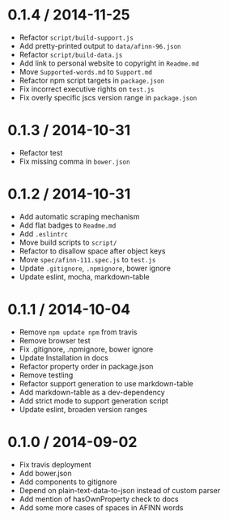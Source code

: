 
0.1.4 / 2014-11-25
==================

 * Refactor `script/build-support.js`
 * Add pretty-printed output to `data/afinn-96.json`
 * Refactor `script/build-data.js`
 * Add link to personal website to copyright in `Readme.md`
 * Move `Supported-words.md` to `Support.md`
 * Refactor npm script targets in `package.json`
 * Fix incorrect executive rights on `test.js`
 * Fix overly specific jscs version range in `package.json`

0.1.3 / 2014-10-31
==================

 * Refactor test
 * Fix missing comma in `bower.json`

0.1.2 / 2014-10-31
==================

 * Add automatic scraping mechanism
 * Add flat badges to `Readme.md`
 * Add `.eslintrc`
 * Move build scripts to `script/`
 * Refactor to disallow space after object keys
 * Move `spec/afinn-111.spec.js` to `test.js`
 * Update `.gitignore`, `.npmignore`, bower ignore
 * Update eslint, mocha, markdown-table

0.1.1 / 2014-10-04
==================

 * Remove `npm update npm` from travis
 * Remove browser test
 * Fix .gitignore, .npmignore, bower ignore
 * Update Installation in docs
 * Refactor property order in package.json
 * Remove testling
 * Refactor support generation to use markdown-table
 * Add markdown-table as a dev-dependency
 * Add strict mode to support generation script
 * Update eslint, broaden version ranges

0.1.0 / 2014-09-02
==================

 * Fix travis deployment
 * Add bower.json
 * Add components to gitignore
 * Depend on plain-text-data-to-json instead of custom parser
 * Add mention of hasOwnProperty check to docs
 * Add some more cases of spaces in AFINN words
